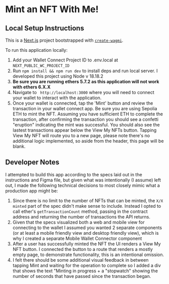 # Mint an NFT With Me!

## Local Setup Instructions
This is a [Next.js](https://nextjs.org) project bootstrapped with [`create-wagmi`](https://github.com/wevm/wagmi/tree/main/packages/create-wagmi).

To run this application locally:

1. Add your Wallet Connect Project ID to .env.local at `NEXT_PUBLIC_WC_PROJECT_ID`
2. Run `npm install && npm run dev` to install deps and run local server. I developed this project using Node v 18.18.2
3. **Be sure you are running ethers 5.7.2 as this application will not work with ethers 6.X.X**
4. Navigate to ` http://localhost:3000` where you will need to connect your wallet to interact with the application.
5. Once your wallet is connected, tap the 'Mint' button and review the transaction in your wallet connect app. Be sure you are using Sepolia ETH to mint the NFT. Assuming you have sufficient ETH to complete the transaction, after confirming the transaction you should see a confetti "eruption" indicating the mint was successful. You should also see the lastest transactions appear below the View My NFTs button. Tapping View My NFT will route you to a new page, please note there's no additional logic implemented, so aside from the header, this page will be blank.


## Developer Notes
I attempted to build this app according to the specs laid out in the instructions and Figma file, but given what was intentionally (I assume) left out, I made the following technical decisions to most closely mimic what a production app might be: 

1. Since there is no limit to the number of NFTs that can be minted, the `X/X minted` part of the spec didn't make sense to include. Instead I opted to call ether's `getTransactionCount` method, passing in the contract address and returning the number of transactions the API returns. 
2. Given that the specs visualized both a web and mobile view for connecting to the wallet I assumed you wanted 2 separate components (or at least a mobile friendly view and desktop friendly view), which is why I created a separate Mobile Wallet Connector component 
3. After a user has successfully minted the NFT the UI renders a View My NFT button. I connected the button to a route that renders a mostly empty page, to demonstrate functionality, this is an intentional omission. 
4. I felt there should be some additional visual feedback in between tapping Mint and waiting for the operation to complete so I added a div that shows the text "Minting in progress + a "stopwatch" showing the number of seconds that have passed since the transaction began.

